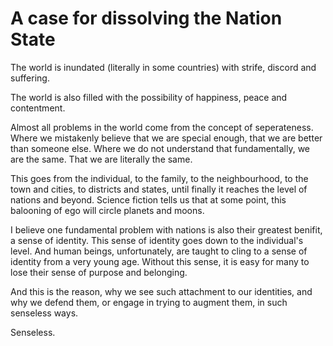 # A case for dissolving the Nation State

The world is inundated (literally in some countries) with strife, discord and suffering. 

The world is also filled with the possibility of happiness, peace and contentment.

Almost all problems in the world come from the concept of seperateness. Where we mistakenly believe that we are special enough, that we are better than someone else. Where we do not understand that fundamentally, we are the same. That we are literally the same.

This goes from the individual, to the family, to the neighbourhood, to the town and cities, to districts and states, until finally it reaches the level of nations and beyond. Science fiction tells us that at some point, this balooning of ego will circle planets and moons. 

I believe one fundamental problem with nations is also their greatest benifit, a sense of identity. This sense of identity goes down to the individual's level. And human beings, unfortunately, are taught to cling to a sense of identity from a very young age. Without this sense, it is easy for many to lose their sense of purpose and belonging.

And this is the reason, why we see such attachment to our identities, and why we defend them, or engage in trying to augment them, in such senseless ways.

Senseless.


